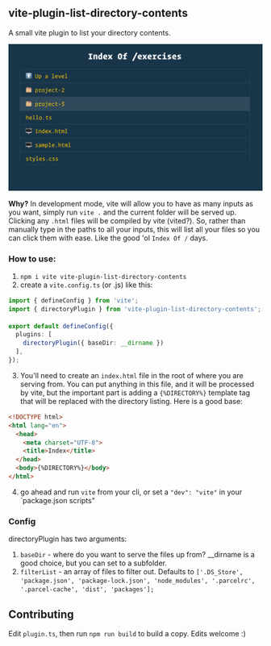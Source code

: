 ## vite-plugin-list-directory-contents

A small vite plugin to list your directory contents.

![](./public/cool.png)

**Why?** In development mode, vite will allow you to have as many inputs as you want, simply run `vite .` and the current folder will be served up. Clicking any `.html` files will be compiled by vite (vited?). So, rather than manually type in the paths to all your inputs, this will list all your files so you can click them with ease. Like the good 'ol `Index Of /` days.


### How to use:

1. `npm i vite vite-plugin-list-directory-contents`
2. create a `vite.config.ts` (or .js) like this:

```ts
import { defineConfig } from 'vite';
import { directoryPlugin } from 'vite-plugin-list-directory-contents';

export default defineConfig({
  plugins: [
    directoryPlugin({ baseDir: __dirname })
  ],
});
```

3. You'll need to create an `index.html` file in the root of where you are serving from. You can put anything in this file, and it will be processed by vite, but the important part is adding a `{%DIRECTORY%}` template tag that will be replaced with the directory listing. Here is a good base:

```html
<!DOCTYPE html>
<html lang="en">
  <head>
    <meta charset="UTF-8">
    <title>Index</title>
  </head>
  <body>{%DIRECTORY%}</body>
</html>
```

4. go ahead and run `vite` from your cli, or set a `"dev": "vite"` in your `package.json scripts"

### Config

directoryPlugin has two arguments:

1. `baseDir` - where do you want to serve the files up from? __dirname is a good choice, but you can set to a subfolder.
2. `filterList` - an array of files to filter out. Defaults to `['.DS_Store', 'package.json', 'package-lock.json', 'node_modules', '.parcelrc', '.parcel-cache', 'dist', 'packages'];`



## Contributing

Edit `plugin.ts`, then run `npm run build` to build a copy. Edits welcome :)
